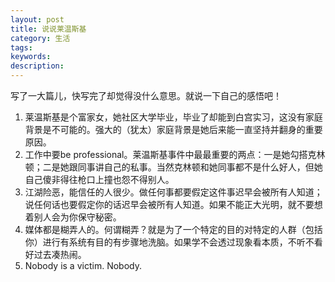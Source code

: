 ```yaml
---
layout: post
title: 说说莱温斯基
category: 生活
tags: 
keywords: 
description: 
---
```


写了一大篇儿，快写完了却觉得没什么意思。就说一下自己的感悟吧！  

1. 莱温斯基是个富家女，她社区大学毕业，毕业了却能到白宫实习，这没有家庭背景是不可能的。强大的（犹太）家庭背景是她后来能一直坚持并翻身的重要原因。  
2. 工作中要be professional。莱温斯基事件中最最重要的两点：一是她勾搭克林顿；二是她跟同事讲自己的私事。当然克林顿和她同事都不是什么好人，但她自己傻非得往枪口上撞也怨不得别人。  
3. 江湖险恶，能信任的人很少。做任何事都要假定这件事迟早会被所有人知道；说任何话也要假定你的话迟早会被所有人知道。如果不能正大光明，就不要想着别人会为你保守秘密。  
4. 媒体都是糊弄人的。何谓糊弄？就是为了一个特定的目的对特定的人群（包括你）进行有系统有目的有步骤地洗脑。如果学不会透过现象看本质，不听不看好过去凑热闹。
5. Nobody is a victim. Nobody.  
